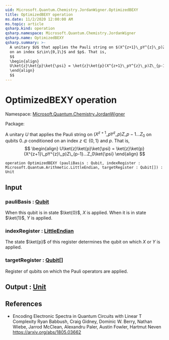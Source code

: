 ```yaml
---
uid: Microsoft.Quantum.Chemistry.JordanWigner.OptimizedBEXY
title: OptimizedBEXY operation
ms.date: 11/2/2020 12:00:00 AM
ms.topic: article
qsharp.kind: operation
qsharp.namespace: Microsoft.Quantum.Chemistry.JordanWigner
qsharp.name: OptimizedBEXY
qsharp.summary: >-
  A unitary $U$ that applies the Pauli string on $(X^{z+1}\_pY^{z}\_p)Z\_{p-1}...Z_0$ on qubits $0..p$ conditioned
  on an index $z\in\{0,1\}$ and $p$. That is,
  $$
  \begin{align}
  U\ket{z}\ket{p}\ket{\psi} = \ket{z}\ket{p}(X^{z+1}\_pY^{z}\_p)Z\_{p-1}...Z_0\ket{\psi}
  \end{align}
  $$
---
```


# OptimizedBEXY operation

Namespace: [Microsoft.Quantum.Chemistry.JordanWigner](xref:Microsoft.Quantum.Chemistry.JordanWigner)

Package: [](https://nuget.org/packages/)


A unitary $U$ that applies the Pauli string on $(X^{z+1}\_pY^{z}\_p)Z\_{p-1}...Z_0$ on qubits $0..p$ conditionedon an index $z\in\{0,1\}$ and $p$. That is,$$\begin{align}U\ket{z}\ket{p}\ket{\psi} = \ket{z}\ket{p}(X^{z+1}\_pY^{z}\_p)Z\_{p-1}...Z_0\ket{\psi}\end{align}$$

```qsharp
operation OptimizedBEXY (pauliBasis : Qubit, indexRegister : Microsoft.Quantum.Arithmetic.LittleEndian, targetRegister : Qubit[]) : Unit
```


## Input

### pauliBasis : [Qubit](xref:microsoft.quantum.lang-ref.qubit)

When this qubit is in state $\ket{0}$, $X$ is applied. When it is in state $\ket{1}$, $Y$ is applied.


### indexRegister : [LittleEndian](xref:Microsoft.Quantum.Arithmetic.LittleEndian)

The state $\ket{p}$ of this register determines the qubit on which $X$ or $Y$ is applied.


### targetRegister : [Qubit](xref:microsoft.quantum.lang-ref.qubit)[]

Register of qubits on which the Pauli operators are applied.



## Output : [Unit](xref:microsoft.quantum.lang-ref.unit)



## References

- Encoding Electronic Spectra in Quantum Circuits with Linear T Complexity  Ryan Babbush, Craig Gidney, Dominic W. Berry, Nathan Wiebe, Jarrod McClean, Alexandru Paler, Austin Fowler, Hartmut Neven  https://arxiv.org/abs/1805.03662